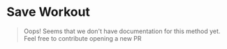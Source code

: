 # Save Workout

> Oops! Seems that we don't have documentation for this method yet. Feel free to contribute opening a new PR

